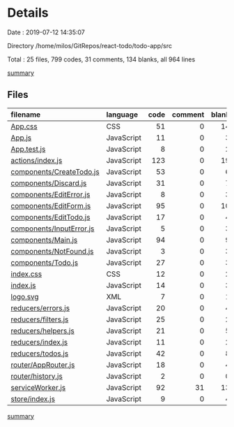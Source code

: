 # Details

Date : 2019-07-12 14:35:07

Directory /home/milos/GitRepos/react-todo/todo-app/src

Total : 25 files,  799 codes, 31 comments, 134 blanks, all 964 lines

[summary](results.md)

## Files
| filename | language | code | comment | blank | total |
| :--- | :--- | ---: | ---: | ---: | ---: |
| [App.css](file:///home/milos/GitRepos/react-todo/todo-app/src/App.css) | CSS | 51 | 0 | 14 | 65 |
| [App.js](file:///home/milos/GitRepos/react-todo/todo-app/src/App.js) | JavaScript | 11 | 0 | 3 | 14 |
| [App.test.js](file:///home/milos/GitRepos/react-todo/todo-app/src/App.test.js) | JavaScript | 8 | 0 | 2 | 10 |
| [actions/index.js](file:///home/milos/GitRepos/react-todo/todo-app/src/actions/index.js) | JavaScript | 123 | 0 | 19 | 142 |
| [components/CreateTodo.js](file:///home/milos/GitRepos/react-todo/todo-app/src/components/CreateTodo.js) | JavaScript | 53 | 0 | 6 | 59 |
| [components/Discard.js](file:///home/milos/GitRepos/react-todo/todo-app/src/components/Discard.js) | JavaScript | 31 | 0 | 7 | 38 |
| [components/EditError.js](file:///home/milos/GitRepos/react-todo/todo-app/src/components/EditError.js) | JavaScript | 8 | 0 | 3 | 11 |
| [components/EditForm.js](file:///home/milos/GitRepos/react-todo/todo-app/src/components/EditForm.js) | JavaScript | 95 | 0 | 10 | 105 |
| [components/EditTodo.js](file:///home/milos/GitRepos/react-todo/todo-app/src/components/EditTodo.js) | JavaScript | 17 | 0 | 4 | 21 |
| [components/InputError.js](file:///home/milos/GitRepos/react-todo/todo-app/src/components/InputError.js) | JavaScript | 5 | 0 | 3 | 8 |
| [components/Main.js](file:///home/milos/GitRepos/react-todo/todo-app/src/components/Main.js) | JavaScript | 94 | 0 | 9 | 103 |
| [components/NotFound.js](file:///home/milos/GitRepos/react-todo/todo-app/src/components/NotFound.js) | JavaScript | 3 | 0 | 3 | 6 |
| [components/Todo.js](file:///home/milos/GitRepos/react-todo/todo-app/src/components/Todo.js) | JavaScript | 27 | 0 | 3 | 30 |
| [index.css](file:///home/milos/GitRepos/react-todo/todo-app/src/index.css) | CSS | 12 | 0 | 2 | 14 |
| [index.js](file:///home/milos/GitRepos/react-todo/todo-app/src/index.js) | JavaScript | 14 | 0 | 3 | 17 |
| [logo.svg](file:///home/milos/GitRepos/react-todo/todo-app/src/logo.svg) | XML | 7 | 0 | 1 | 8 |
| [reducers/errors.js](file:///home/milos/GitRepos/react-todo/todo-app/src/reducers/errors.js) | JavaScript | 20 | 0 | 4 | 24 |
| [reducers/filters.js](file:///home/milos/GitRepos/react-todo/todo-app/src/reducers/filters.js) | JavaScript | 25 | 0 | 2 | 27 |
| [reducers/helpers.js](file:///home/milos/GitRepos/react-todo/todo-app/src/reducers/helpers.js) | JavaScript | 21 | 0 | 5 | 26 |
| [reducers/index.js](file:///home/milos/GitRepos/react-todo/todo-app/src/reducers/index.js) | JavaScript | 11 | 0 | 2 | 13 |
| [reducers/todos.js](file:///home/milos/GitRepos/react-todo/todo-app/src/reducers/todos.js) | JavaScript | 42 | 0 | 8 | 50 |
| [router/AppRouter.js](file:///home/milos/GitRepos/react-todo/todo-app/src/router/AppRouter.js) | JavaScript | 18 | 0 | 4 | 22 |
| [router/history.js](file:///home/milos/GitRepos/react-todo/todo-app/src/router/history.js) | JavaScript | 2 | 0 | 0 | 2 |
| [serviceWorker.js](file:///home/milos/GitRepos/react-todo/todo-app/src/serviceWorker.js) | JavaScript | 92 | 31 | 13 | 136 |
| [store/index.js](file:///home/milos/GitRepos/react-todo/todo-app/src/store/index.js) | JavaScript | 9 | 0 | 4 | 13 |

[summary](results.md)